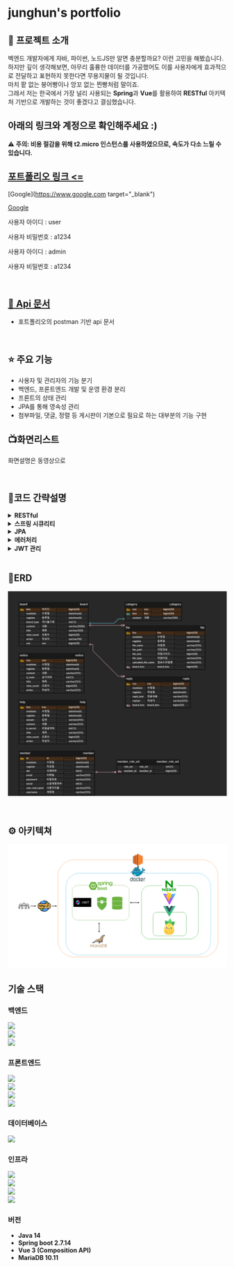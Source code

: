 #  junghun's portfolio

## 🤔 프로젝트 소개

벡엔드 개발자에게 자바, 파이썬, 노드JS만 알면 충분할까요? 이런 고민을 해봤습니다. </br>
하지만 깊이 생각해보면, 아무리 훌륭한 데이터를 가공했어도 이를 사용자에게 효과적으로 전달하고 표현하지 못한다면 무용지물이 될 것입니다. </br>
마치 팥 없는 붕어빵이나 앙꼬 없는 찐빵처럼 말이죠. </br>
그래서 저는 한국에서 가장 널리 사용되는 <b>Spring</b>과 <b>Vue</b>를 활용하여 <b>RESTful</b> 아키텍처 기반으로 개발하는 것이 좋겠다고 결심했습니다. </br>

## 아래의 링크와 계정으로 확인해주세요 :)

⚠️ <b>주의: 비용 절감을 위해 t2.micro 인스턴스를 사용하였으므로, 속도가 다소 느릴 수 있습니다. </b>
## <a href="http://13.210.146.57:1542" target="_blank"> 포트폴리오 링크 <= </a>


[Google](https://www.google.com target="_blank")

<a href="https://www.google.com" target="_blank">Google</a>

사용자 아이디 : user

사용자 비밀번호 : a1234 

사용자 아이디 : admin

사용자 비밀번호 : a1234


</br>

## <a href="https://documenter.getpostman.com/view/22369547/2sA3BoZWgk" target="_blank"> 📖 Api 문서</a>
- 포트폴리오의 postman 기반 api 문서

</br>


## ⭐ 주요 기능
- 사용자 및 관리자의 기능 분기
- 백엔드, 프론트엔드 개발 및 운영 환경 분리
- 프론트의 상태 관리
- JPA를 통해 영속성 관리
- 첨부파일, 댓글, 정렬 등 게시판이 기본으로 필요로 하는 대부분의 기능 구현


## 📺화면리스트
화면설명은 동영상으로


</br>

## 📌코드 간략설명

<details>
<summary><b>RESTful</b></summary>
<div markdown="1">
</div>
</details>
<details>
<summary><b>스프링 시큐리티</b></summary>
<div markdown="1">

```java
/**
 * 1. 로그인은 CustomSecurityConfig의 APILoginFilter로부터 시작되며 "/login"으로 시작됩니다.
 * 2. id,password을 통해 로그인이 진행되며 결과에 따라 처리됩니다.
 * 3. tokenCheckFilter를 통해 요청의 header의 accessToken을 확인합니다.
 * 4. 1) accessToken의 유효기간이 만료된 경우 클라이언트에선 /api/refreshToken 요청합니다
      2) refreshToken이 유효할 경우 accessToken을 재발급하며 기타 정책에 의해 refreshToken를 관리합니다. 
 */
class CustomSecurityConfig{
	
    ...
     
	//ApiLoginFilter
	APILoginFilter apiLoginFilter = new APILoginFilter("/login");
		apiLoginFilter.setAuthenticationManager(authenticationManager);
		http.addFilterBefore(apiLoginFilter, UsernamePasswordAuthenticationFilter.class);

	//ApiLoginSuccessHandler
	ApiLoginSuccessHandler apiLoginSuccessHandler = new ApiLoginSuccessHandler(jwtUtil);
		apiLoginFilter.setAuthenticationSuccessHandler(apiLoginSuccessHandler);

	//api로 시작하는 모든 경로는 tokenfilterchain 동작
    http.addFilterBefore(tokenCheckFilter(jwtUtil, userDetailsService),
	UsernamePasswordAuthenticationFilter.class);

	//refreshtoken 호출처리
    http.addFilterBefore(new RefreshTokenFilter("/api/refreshToken", jwtUtil),
	TokenCheckFilter.class);

		http.cors()
			.and()
		    .csrf()
		    .disable()
		    .sessionManagement()
		    .sessionCreationPolicy(SessionCreationPolicy.STATELESS)
		    .and()
		    .formLogin()
		    .disable()
		    .httpBasic()
		    .disable()
		    .authorizeRequests()
		    .antMatchers(PERMIT_URL_ARRAY)
		    .permitAll()
		    .anyRequest()
		    .authenticated();

		http.exceptionHandling().accessDeniedHandler(accessDeniedHandler()); // 403

		return http.build();
}
...
}

```
</div>
</details>
<details>
<summary><b>JPA</b></summary>
<div markdown="1">

``` java

/**
Querydsl로 쿼리를 작성한 영역으로 클라이언트의 요청에 따라
where, order by 등을 분기하여 조회하고 
그러한 결과를 반환할 수 있도록 했습니다. 
*/
class BoardSearchImpl{
    ...
	public Page<BoardListDTO> searchBoardListWithReplyandFiles(String[] types, String keyword,
		String sort, String order, Pageable pageable) {
		
		...
		
		QBoard board = QBoard.board;
		QReply reply = QReply.reply;
		QFile file = QFile.file;
		QCategory category = QCategory.category;

		JPQLQuery<Board> query = from(board);
		query.leftJoin(board.category, category);
		query.leftJoin(reply).on(reply.board.eq(board));
		query.leftJoin(file).on(file.board.eq(board));

		query.groupBy(board);

		if ((types != null && types.length > 0) && keyword != null) {
			BooleanBuilder booleanBuilder = new BooleanBuilder();

			for (String type : types) {
				switch (type) {
					case "t" -> booleanBuilder.or(board.title.contains(keyword));
					case "c" -> booleanBuilder.or(board.content.contains(keyword));
					case "w" -> booleanBuilder.or(board.writer.contains(keyword));
				}
			}
			query.where(booleanBuilder);
		}
		//자유게시판만 조회
		query.where(board.boardType.eq(1));
		
		...
		
	}
        
        
        ...
}
```
</div>
</details>
<details>
<summary><b>에러처리</b></summary>
<div markdown="1">

```java

/**
 dto 유효성검증에서 잘못될 경우 클라이언트엔 필드와 message를 응답하게되고
 서버에선 디테일한 로그를 확인할 수 있게 RestAdvice를 추가하였습니다.
 */

@RestControllerAdvice
public class CustomRestAdvice {

	@ExceptionHandler(MethodArgumentNotValidException.class)
	protected ResponseEntity<ErrorResponse> handleMethodArgumentNotValidException(
		MethodArgumentNotValidException e) {
		BindingResult bindingResult = e.getBindingResult();
		StringBuilder stringBuilder = new StringBuilder();
		for (FieldError fieldError : bindingResult.getFieldErrors()) {
			stringBuilder.append(fieldError.getField()).append(": ");
			stringBuilder.append(fieldError.getDefaultMessage());
			stringBuilder.append("\n ");
		}
		final ErrorResponse response = ErrorResponse.of(ErrorCode.NOT_VALID_ERROR,
			String.valueOf(stringBuilder));

		return ResponseEntity.badRequest().body(response);
	}
	
    ...
}

```
</div>
</details>
<details>
<summary><b>JWT 관리</b></summary>
<div markdown="1">
</div>
</details>


</br>

## 🔎ERD
![](readmeimage/포트폴리오.png)

</br>

## ⚙️ 아키텍쳐
![](readmeimage/아키텍쳐.png)

## 기술 스택
### 백엔드

<img src="https://img.shields.io/badge/Spring Boot-6DB33F?style=flat-square&logo=Spring Boot&logoColor=white"></br>
<img src="https://img.shields.io/badge/JPA-59666C?style=flat-square&logo=Hibernate&logoColor=white"></br>
<img src="https://img.shields.io/badge/Spring_Security-6DB33F?style=flat-square&logo=Spring-Security&logoColor=white"></br>

### 프론트엔드

<img src="https://img.shields.io/badge/Vue.js-35495E?style=flat-square&logo=vue.js&logoColor=4FC08D"></br>
<img src="https://img.shields.io/badge/Pinia-35495E?style=flat-square&logo=vuedotjs&logoColor=4FC08D"></br>
<img src="https://img.shields.io/badge/Bootstrap--Vue-563D7C?style=flat-square&logo=bootstrap-vue&logoColor=white"></br>
<img src="https://img.shields.io/badge/Vite-646CFF?style=flat-square&logo=vite&logoColor=white"></br>

### 데이터베이스 

<img src="https://img.shields.io/badge/MariaDB-003545?style=flat-square&logo=mariadb&logoColor=white"></br>


### 인프라 

<img src="https://img.shields.io/badge/Amazon AWS EC2-232F3E?style=flat-square&logo=amazon-aws&logoColor=white"></br>
<img src="https://img.shields.io/badge/Docker-2496ED?style=flat-square&logo=docker&logoColor=white"></br>
<img src="https://img.shields.io/badge/Docker_Compose-2496ED?style=flat-square&logo=docker&logoColor=white"></br>
<img src="https://img.shields.io/badge/Nginx-009639?style=flat-square&logo=nginx&logoColor=white"></br>


### 버전
- <b>Java 14</b>
- <b>Spring boot 2.7.14</b>
- <b>Vue 3 (Composition API)</b>
- <b>MariaDB 10.11</b>

</br>




